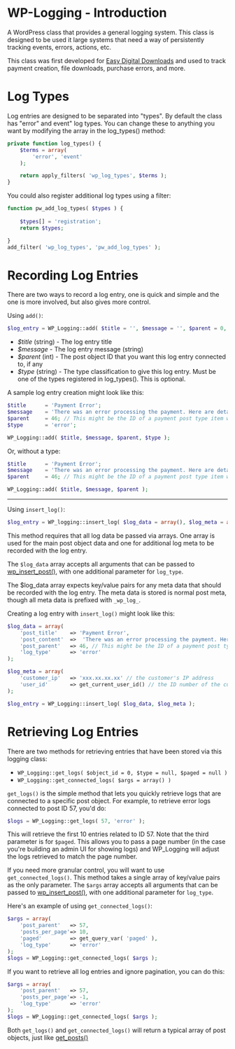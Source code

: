 WP-Logging - Introduction
=========================

A WordPress class that provides a general logging system. This class is designed to be used it large systems that need a way of persistently tracking events, errors, actions, etc.

This class was first developed for [Easy Digital Downloads](https://github.com/pippinsplugins/Easy-Digital-Downloads/) and used to track payment creation, file downloads, purchase errors, and more.

Log Types
=========


Log entries are designed to be separated into "types". By default the class has "error" and event" log types. You can change these to anything you want by modifying the array in the log_types() method:

```php
private function log_types() {
	$terms = array(
		'error', 'event'
	);

	return apply_filters( 'wp_log_types', $terms );
}
```

You could also register additional log types using a filter:

```php
function pw_add_log_types( $types ) {
	
	$types[] = 'registration';
	return $types;

}
add_filter( 'wp_log_types', 'pw_add_log_types' );
```

Recording Log Entries
=====================

There are two ways to record a log entry, one is quick and simple and the one is more involved, but also gives more control.

Using `add()`:

```php
$log_entry = WP_Logging::add( $title = '', $message = '', $parent = 0, $type = null );
```

* _$title_ (string) - The log entry title
* _$message_ - The log entry message (string)
* _$parent_ (int) - The post object ID that you want this log entry connected to, if any
* _$type_ (string) - The type classification to give this log entry. Must be one of the types registered in log_types(). This is optional.

A sample log entry creation might look like this:

```php
$title 		= 'Payment Error';
$message 	= 'There was an error processing the payment. Here are details of the transaction: (details shown here)';
$parent 	= 46; // This might be the ID of a payment post type item we want this log item connected to
$type 		= 'error';

WP_Logging::add( $title, $message, $parent, $type );
```
Or, without a type:
```php
$title 		= 'Payment Error';
$message 	= 'There was an error processing the payment. Here are details of the transaction: (details shown here)';
$parent 	= 46; // This might be the ID of a payment post type item we want this log item connected to

WP_Logging::add( $title, $message, $parent );
```
- - -

Using `insert_log()`:

```php
$log_entry = WP_logging::insert_log( $log_data = array(), $log_meta = array() );
```

This method requires that all log data be passed via arrays. One array is used for the main post object data and one for additional log meta to be recorded with the log entry.

The `$log_data` array accepts all arguments that can be passed to [wp_insert_post()](http://codex.wordpress.org/Function_Reference/wp_insert_post), with one additional parameter for `log_type`.

The $log_data array expects key/value pairs for any meta data that should be recorded with the log entry. The meta data is stored is normal post meta, though all meta data is prefixed with `_wp_log_`.

Creating a log entry with `insert_log()` might look like this:

```php
$log_data = array(
	'post_title' 	=> 'Payment Error',
	'post_content' 	=>  'There was an error processing the payment. Here are details of the transaction: (details shown here)',
	'post_parent'	=> 46, // This might be the ID of a payment post type item we want this log item connected to
	'log_type'		=> 'error'
);

$log_meta = array(
	'customer_ip' 	=> 'xxx.xx.xx.xx' // the customer's IP address
	'user_id' 		=> get_current_user_id() // the ID number of the currently logged-in user
);

$log_entry = WP_Logging::insert_log( $log_data, $log_meta );
```

Retrieving Log Entries
======================

There are two methods for retrieving entries that have been stored via this logging class:

* `WP_Logging::get_logs( $object_id = 0, $type = null, $paged = null )`
* `WP_Logging::get_connected_logs( $args = array() )`

`get_logs()` is the simple method that lets you quickly retrieve logs that are connected to a specific post object. For example, to retrieve error logs connected to post ID 57, you'd do:

```php
$logs = WP_Logging::get_logs( 57, 'error' );
```

This will retrieve the first 10 entries related to ID 57. Note that the third parameter is for `$paged`. This allows you to pass a page number (in the case you're building an admin UI for showing logs) and WP_Logging will adjust the logs retrieved to match the page number.

If you need more granular control, you will want to use `get_connected_logs()`. This method takes a single array of key/value pairs as the only parameter. The `$args` array accepts all arguments that can be passed to [wp_insert_post()](http://codex.wordpress.org/Function_Reference/wp_insert_post), with one additional parameter for `log_type`.

Here's an example of using `get_connected_logs()`:

```php
$args = array(
	'post_parent' 	=> 57,
	'posts_per_page'=> 10,
	'paged'			=> get_query_var( 'paged' ),
	'log_type'		=> 'error'
);
$logs = WP_Logging::get_connected_logs( $args );
```

If you want to retrieve all log entries and ignore pagination, you can do this:

```php
$args = array(
	'post_parent' 	=> 57,
	'posts_per_page'=> -1,
	'log_type'		=> 'error'
);
$logs = WP_Logging::get_connected_logs( $args );
```

Both `get_logs()` and `get_connected_logs()` will return a typical array of post objects, just like [get_posts()](http://codex.wordpress.org/Template_Tags/get_posts)